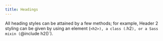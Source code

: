 ```yaml
---
title: Headings
---
```


All heading styles can be attained by a few methods; for example, Header 2 styling can be given by using an element (`<h2>), a class (`.h2`), or a Sass mixin (`@include h2()`).
